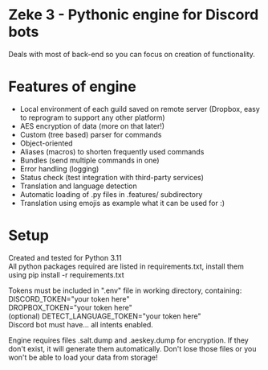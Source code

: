 # Zeke 3 - Pythonic engine for Discord bots
Deals with most of back-end so you can focus on creation of functionality.

# Features of engine

- Local environment of each guild saved on remote server (Dropbox, easy to reprogram to support any other platform)
- AES encryption of data (more on that later!)
- Custom (tree based) parser for commands
- Object-oriented
- Aliases (macros) to shorten frequently used commands
- Bundles (send multiple commands in one)
- Error handling (logging)
- Status check (test integration with third-party services)
- Translation and language detection
- Automatic loading of .py files in .features/ subdirectory
- Translation using emojis as example what it can be used for :)

# Setup

Created and tested for Python 3.11  
All python packages required are listed in requirements.txt, install them using pip install -r requirements.txt  

Tokens must be included in ".env" file in working directory, containing:  
DISCORD_TOKEN="your token here"  
DROPBOX_TOKEN="your token here"  
(optional) DETECT_LANGUAGE_TOKEN="your token here"  
Discord bot must have... all intents enabled.  

Engine requires files .salt.dump and .aeskey.dump for encryption. If they don't exist, it will generate them automatically. Don't lose those files or you won't be able to load your data from storage!  
